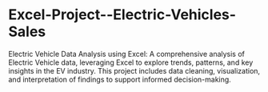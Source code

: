 # Excel-Project--Electric-Vehicles-Sales
Electric Vehicle Data Analysis using Excel: A comprehensive analysis of Electric Vehicle data, leveraging Excel to explore trends, patterns, and key insights in the EV industry. This project includes data cleaning, visualization, and interpretation of findings to support informed decision-making.
